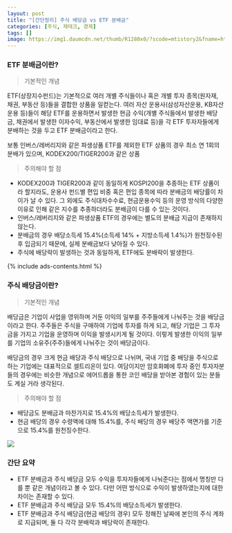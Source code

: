 ```yaml
---
layout: post
title: "[간단정리] 주식 배당금 vs ETF 분배금"
categories: [주식, 제태크, 경제]
tags: []
image: https://img1.daumcdn.net/thumb/R1280x0/?scode=mtistory2&fname=https%3A%2F%2Fblog.kakaocdn.net%2Fdn%2FoVJfH%2FbtrepvFI2l5%2Fg3QGA7bAHl0gJkKj2WNRA1%2Fimg.webp
---
```


### ETF 분배금이란?

> 기본적인 개념

ETF(상장지수펀드)는 기본적으로 여러 개별 주식들이나 혹은 개별 투자 종목(원자재, 채권, 부동산 등)들을 결합한 상품을 일컫는다. 여러 자산 운용사(삼성자산운용, KB자산운용 등)들이 해당 ETF를 운용하면서 발생한 현금 수익(개별 주식들에서 발생한 배당금, 채권에서 발생한 이자수익, 부동산에서 발생한 임대료 등)을 각 ETF 투자자들에게 분배하는 것을 두고 ETF 분배금이라고 한다.

보통 인버스/레버리지와 같은 파생상품 ETF를 제외한 ETF 상품의 경우 최소 연 1회의 분배가 있으며, KODEX200/TIGER200과 같은 상품

> 주의해야 할 점

- KODEX200과 TIGER200과 같이 동일하게 KOSPI200을 추종하는 ETF 상품이라 할지라도, 운용사 펀드별 편입 비중 혹은 편입 종목에 따라 분배금의 배당률이 차이가 날 수 있다. 그 외에도 주식대차수수료, 현금운용수익 등의 운영 방식의 다양한 이유로 인해 같은 지수를 추종하더라도 분배금이 다를 수 있는 것이다.
- 인버스/레버리지와 같은 파생상품 ETF의 경우에는 별도의 분배금 지급이 존재하지 않는다.
- 분배금의 경우 배당소득세 15.4%(소득세 14% + 지방소득세 1.4%)가 원천징수된 후 입금되기 때문에, 실제 분배금보다 낮아질 수 있다.
- 주식에 배당락이 발생하는 것과 동일하게, ETF에도 분배락이 발생한다.

{% include ads-contents.html %}

### 주식 배당금이란?

> 기본적인 개념

배당금은 기업이 사업을 영위하며 거둔 이익의 일부를 주주들에게 나눠주는 것을 배당금이라고 한다. 주주들은 주식을 구매하여 기업에 투자를 하게 되고, 해당 기업은 그 투자금을 가지고 기업을 운영하며 이익을 발생시키게 될 것이다. 이렇게 발생한 이익의 일부를 기업의 소유주(주주)들에게 나눠주는 것이 배당금이다.

배당금의 경우 크게 현금 배당과 주식 배당으로 나뉘며, 국내 기업 중 배당을 주식으로 하는 기업에는 대표적으로 셀트리온이 있다. 여담이지만 암호화폐에 투자 중인 투자자분들의 경우에는 비슷한 개념으로 에어드롭을 통한 코인 배당을 받아본 경험이 있는 분들도 계실 거라 생각된다.

> 주의해야 할 점

- 배당금도 분배금과 마찬가지로 15.4%의 배당소득세가 발생한다.
- 현금 배당의 경우 수령액에 대해 15.4%를, 주식 배당의 경우 배당주 액면가를 기준으로 15.4%를 원천징수한다.

![](https://img1.daumcdn.net/thumb/R1280x0/?scode=mtistory2&fname=https%3A%2F%2Fblog.kakaocdn.net%2Fdn%2FbARdc7%2FbtrerAGwZ4L%2F7M0V6JDXedd3Px3HTXAkr1%2Fimg.webp)

### 간단 요약

- ETF 분배금과 주식 배당금 모두 수익을 투자자들에게 나눠준다는 점에서 명칭만 다를 뿐 같은 개념이라고 볼 수 있다. 다만 어떤 방식으로 수익이 발생하였는지에 대한 차이는 존재할 수 있다.
- ETF 분배금과 주식 배당금 모두 15.4%의 배당소득세가 발생한다.
- ETF 분배금과 주식 배당금(현금 배당의 경우) 모두 정해진 날짜에 본인의 주식 계좌로 지급되며, 둘 다 각각 분배락과 배당락이 존재한다.
